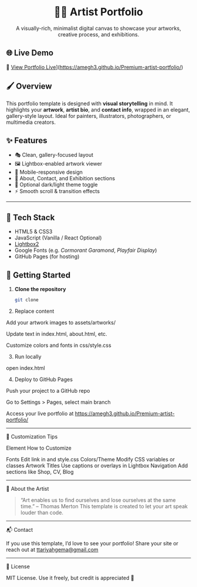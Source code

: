 <h1 align="center">🎨✨ Artist Portfolio</h1>

<p align="center">
  A visually-rich, minimalist digital canvas to showcase your artworks, creative process, and exhibitions.
</p>

## 🌐 Live Demo

🔗 [View Portfolio Live](  [)](https://amegh3.github.io/Premium-artist-portfolio/)


## 🖌️ Overview

This portfolio template is designed with **visual storytelling** in mind. It highlights your **artwork**, **artist bio**, and **contact info**, wrapped in an elegant, gallery-style layout. Ideal for painters, illustrators, photographers, or multimedia creators.


## ✨ Features

- 🎭 Clean, gallery-focused layout
- 🖼️ Lightbox-enabled artwork viewer
- 📱 Mobile-responsive design
- 📝 About, Contact, and Exhibition sections
- 🌙 Optional dark/light theme toggle
- ⚡ Smooth scroll & transition effects

---

## 🧰 Tech Stack

- HTML5 & CSS3
- JavaScript (Vanilla / React Optional)
- [Lightbox2](https://lokeshdhakar.com/projects/lightbox2/)
- Google Fonts (e.g. *Cormorant Garamond*, *Playfair Display*)
- GitHub Pages (for hosting)


## 🎯 Getting Started

1. **Clone the repository**
   ```bash
   git clone 

2. Replace content

Add your artwork images to assets/artworks/

Update text in index.html, about.html, etc.

Customize colors and fonts in css/style.css



3. Run locally

open index.html


4. Deploy to GitHub Pages

Push your project to a GitHub repo

Go to Settings > Pages, select main branch

Access your live portfolio at 
https://amegh3.github.io/Premium-artist-portfolio/





---

🎨 Customization Tips

Element	How to Customize

Fonts	Edit link in <head> and style.css
Colors/Theme	Modify CSS variables or classes
Artwork Titles	Use captions or overlays in Lightbox
Navigation	Add sections like Shop, CV, Blog



---

👤 About the Artist

> “Art enables us to find ourselves and lose ourselves at the same time.” – Thomas Merton
This template is created to let your art speak louder than code.




---

📬 Contact

If you use this template, I’d love to see your portfolio!
Share your site or reach out at 
ttariyahgema@gmail.com


---

📄 License

MIT License. Use it freely, but credit is appreciated 🌟
